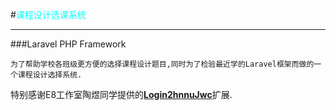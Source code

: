 #<font color=#00ffff >课程设计选课系统</font>

----------

###Laravel PHP Framework 

    为了帮助学校各班级更方便的选择课程设计题目,同时为了检验最近学的Laravel框架而做的一个课程设计选择系统.
    
    
 特别感谢E8工作室陶煜同学提供的[**Login2hnnuJwc**][1]扩展.


  [1]: https://packagist.org/packages/ty666/login2hnnu-jwc
